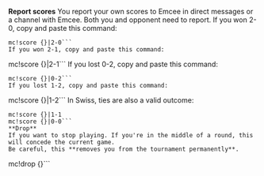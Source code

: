 **Report scores**
You report your own scores to Emcee in direct messages or a channel with Emcee.
Both you and opponent need to report.
If you won 2-0, copy and paste this command:
```
mc!score {}|2-0```
If you won 2-1, copy and paste this command:
```
mc!score {}|2-1```
If you lost 0-2, copy and paste this command:
```
mc!score {}|0-2```
If you lost 1-2, copy and paste this command:
```
mc!score {}|1-2```
In Swiss, ties are also a valid outcome:
```
mc!score {}|1-1
mc!score {}|0-0```
**Drop**
If you want to stop playing. If you're in the middle of a round, this will concede the current game.
Be careful, this **removes you from the tournament permanently**.
```
mc!drop {}```
